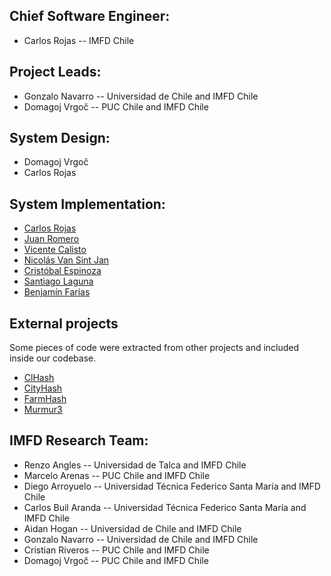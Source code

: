 ## Chief Software Engineer:
- Carlos Rojas -- IMFD Chile

## Project Leads:
- Gonzalo Navarro -- Universidad de Chile and IMFD Chile
- Domagoj Vrgoč -- PUC Chile and IMFD Chile

## System Design:
- Domagoj Vrgoč
- Carlos Rojas

## System Implementation:
- [Carlos Rojas](https://github.com/cirojas)
- [Juan Romero](https://github.com/jaromero6)
- [Vicente Calisto](https://github.com/VicenteVicente)
- [Nicolás Van Sint Jan](https://github.com/nicovsj)
- [Cristóbal Espinoza](https://github.com/caespinoza5)
- [Santiago Laguna](https://github.com/santilaguna)
- [Benjamín Farías](https://github.com/BFFV)

## External projects
Some pieces of code were extracted from other projects and included inside our codebase.
- [ClHash](https://github.com/lemire/clhash)
- [CityHash](https://github.com/google/cityhash)
- [FarmHash](https://github.com/google/farmhash)
- [Murmur3](https://github.com/aappleby/smhasher)

## IMFD Research Team:
- Renzo Angles -- Universidad de Talca and IMFD Chile
- Marcelo Arenas -- PUC Chile and IMFD Chile
- Diego Arroyuelo -- Universidad Técnica Federico Santa María and IMFD Chile
- Carlos Buil Aranda -- Universidad Técnica Federico Santa María and IMFD Chile
- Aidan Hogan -- Universidad de Chile and IMFD Chile
- Gonzalo Navarro -- Universidad de Chile and IMFD Chile
- Cristian Riveros -- PUC Chile and IMFD Chile
- Domagoj Vrgoč -- PUC Chile and IMFD Chile